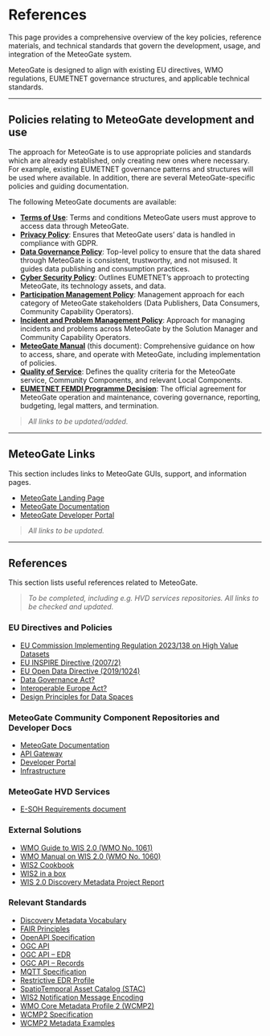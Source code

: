 # References

This page provides a comprehensive overview of the key policies, reference materials, and technical standards that govern the development, usage, and integration of the MeteoGate system.

MeteoGate is designed to align with existing EU directives, WMO regulations, EUMETNET governance structures, and applicable technical standards.

---

## Policies relating to MeteoGate development and use

The approach for MeteoGate is to use appropriate policies and standards which are already established, only creating new ones where necessary. For example, existing EUMETNET governance patterns and structures will be used where available. In addition, there are several MeteoGate-specific policies and guiding documentation.

The following MeteoGate documents are available:

  - **[Terms of Use]()**: Terms and conditions MeteoGate users must approve to access data through MeteoGate.
  - **[Privacy Policy]()**: Ensures that MeteoGate users’ data is handled in compliance with GDPR.
  - **[Data Governance Policy]()**: Top-level policy to ensure that the data shared through MeteoGate is consistent, trustworthy, and not misused. It guides data publishing and consumption practices.
  - **[Cyber Security Policy]()**: Outlines EUMETNET’s approach to protecting MeteoGate, its technology assets, and data.
  - **[Participation Management Policy]()**: Management approach for each category of MeteoGate stakeholders (Data Publishers, Data Consumers, Community Capability Operators).
  - **[Incident and Problem Management Policy]()**: Approach for managing incidents and problems across MeteoGate by the Solution Manager and Community Capability Operators.
  - **[MeteoGate Manual]()** (this document): Comprehensive guidance on how to access, share, and operate with MeteoGate, including implementation of policies.
  - **[Quality of Service]()**: Defines the quality criteria for the MeteoGate service, Community Components, and relevant Local Components.
  - **[EUMETNET FEMDI Programme Decision]()**: The official agreement for MeteoGate operation and maintenance, covering governance, reporting, budgeting, legal matters, and termination.

> _All links to be updated/added._

---

## MeteoGate Links

This section includes links to MeteoGate GUIs, support, and information pages.

  - [MeteoGate Landing Page]()
  - [MeteoGate Documentation](https://github.com/EUMETNET/meteogate-documentation)
  - [MeteoGate Developer Portal]()
  
> _All links to be updated._

---

## References

This section lists useful references related to MeteoGate.

> _To be completed, including e.g. HVD services repositories. All links to be checked and updated._

### EU Directives and Policies

  - [EU Commission Implementing Regulation 2023/138 on High Value Datasets](https://eur-lex.europa.eu/eli/reg_impl/2023/138/oj)
  - [EU INSPIRE Directive (2007/2)](http://data.europa.eu/eli/dir/2007/2/oj)
  - [EU Open Data Directive (2019/1024)](http://data.europa.eu/eli/dir/2019/1024/oj)
  - [Data Governance Act?]()
  - [Interoperable Europe Act?]()
  - [Design Principles for Data Spaces](https://design-principles-for-data-spaces.org/)

### MeteoGate Community Component Repositories and Developer Docs

  - [MeteoGate Documentation](https://github.com/EUMETNET/meteogate-documentation)
  - [API Gateway](https://github.com/EURODEO/api-management-tool-poc)
  - [Developer Portal](https://github.com/EURODEO/Dev-portal)
  - [Infrastructure](https://github.com/EURODEO/femdi-gateway-iac)

### MeteoGate HVD Services

  - [E-SOH Requirements document](https://github.com/EURODEO/e-soh-requirements)

### External Solutions

  - [WMO Guide to WIS 2.0 (WMO No. 1061)](https://wmoomm.sharepoint.com/:b:/s/wmocpdb/EY_UYn8jVgVOkgXmDZGWr5cB8cb4XN4DlloVlzqcRMjaRA?e=itnKRd)
  - [WMO Manual on WIS 2.0 (WMO No. 1060)](https://wmoomm.sharepoint.com/:b:/s/wmocpdb/ESzGibharYhDu5Gup6V1LDEBJXS1pJbBInb6kqv-GjZjfQ?e=eQi4jS)
  - [WIS2 Cookbook](https://wmo-im.github.io/wis2-cookbook/cookbook/wis2-cookbook-DRAFT.html)
  - [WIS2 in a box](https://community.wmo.int/en/wis2box)
  - [WIS 2.0 Discovery Metadata Project Report](https://wmo-im.github.io/wis2-metadata-search)

### Relevant Standards

  - [Discovery Metadata Vocabulary](https://wiki.esipfed.org/Attribute_Convention_for_Data_Discovery_1-3)
  - [FAIR Principles](https://www.go-fair.org/fair-principles/)
  - [OpenAPI Specification](https://www.openapis.org/)
  - [OGC API](https://ogcapi.ogc.org/)
  - [OGC API – EDR](https://ogcapi.ogc.org/edr/)
  - [OGC API – Records](https://ogcapi.ogc.org/records/)
  - [MQTT Specification](https://mqtt.org/)
  - [Restrictive EDR Profile](https://github.com/EURODEO/rodeo-edr-profile)
  - [SpatioTemporal Asset Catalog (STAC)](https://stacspec.org/en/)
  - [WIS2 Notification Message Encoding](https://github.com/wmo-im/wis2-notification-message)
  - [WMO Core Metadata Profile 2 (WCMP2)](https://github.com/wmo-im/wcmp2)
  - [WCMP2 Specification](https://wmo-im.github.io/wcmp2/)
  - [WCMP2 Metadata Examples](http://github.com/wmo-im/wcmp2/tree/main/examples)

